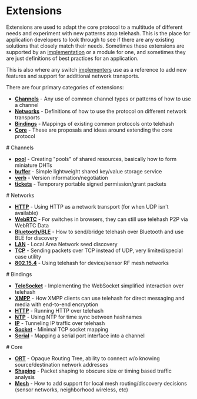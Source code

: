 Extensions
==========

Extensions are used to adapt the core protocol to a multitude of different needs and experiment with new patterns atop telehash. This is the place for application developers to look through to see if there are any existing solutions that closely match their needs. Sometimes these extensions are supported by an [implementation](implementations.md) or a module for one, and sometimes they are just definitions of best practices for an application.

This is also where any switch [implementers](implementers.md) use as a reference to add new features and support for additional network transports.

There are four primary categories of extensions:

* **[Channels](#channels)** - Any use of common channel types or patterns of how to use a channel
* **[Networks](#networks)** - Definitions of how to use the protocol on different network transports
* **[Bindings](#bindings)** - Mappings of existing common protocols onto telehash
* **[Core](#core)** - These are proposals and ideas around extending the core protocol

<a name="channels" />
# Channels

* **[pool](ext/pool.md)** - Creating "pools" of shared resources, basically how to form miniature DHTs
* **[buffer](ext/buffer.md)** - Simple lightweight shared key/value storage service
* **[verb](ext/verb.md)** - Version information/negotiation
* **[tickets](ext/tickets.md)** - Temporary portable signed permission/grant packets

<a name="networks" />
# Networks

* **[HTTP](ext/path_http.md)** - Using HTTP as a network transport (for when UDP isn't available)
* **[WebRTC](ext/path_webrtc.md)** - For switches in browsers, they can still use telehash P2P via WebRTC Data
* **[Bluetooth/BLE](ext/path_bluetooth.md)** - How to send/bridge telehash over Bluetooth and use BLE for discovery
* **[LAN](ext/.md)** - Local Area Network seed discovery
* **[TCP](ext/.md)** - Sending packets over TCP instead of UDP, very limited/special case utility
* **[802.15.4](ext/.md)** - Using telehash for device/sensor RF mesh networks

<a name="bindings" />
# Bindings

* **[TeleSocket](ext/telesocket.md)** - Implementing the WebSocket simplified interaction over telehash
* **[XMPP](ext/bind_xmpp.md)** - How XMPP clients can use telehash for direct messaging and media with end-to-end encryption
* **[HTTP](ext/bind_http.md)** - Running HTTP over telehash
* **[NTP](ext/bind_ntp.md)** - Using NTP for time sync between hashnames
* **[IP](ext/bind_ip.md)** - Tunneling IP traffic over telehash
* **[Socket](ext/bind_socket.md)** - Minimal TCP socket mapping
* **[Serial](ext/bind_serial.md)** - Mapping a serial port interface into a channel

<a name="core" />
# Core

* **[ORT](ext/ort.md)** - Opaque Routing Tree, ability to connect w/o knowing source/destination network addresses
* **[Shaping](ext/shaping.md)** - Packet shaping to obscure size or timing based traffic analysis
* **[Mesh](ext/mesh.md)** - How to add support for local mesh routing/discovery decisions (sensor networks, neighborhood wireless, etc)
